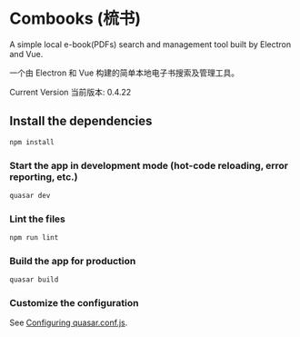 # Combooks (梳书)

A simple local e-book(PDFs) search and management tool built by Electron and Vue.

一个由 Electron 和 Vue 构建的简单本地电子书搜索及管理工具。

Current Version 当前版本: 0.4.22

## Install the dependencies
```bash
npm install
```

### Start the app in development mode (hot-code reloading, error reporting, etc.)
```bash
quasar dev
```

### Lint the files
```bash
npm run lint
```

### Build the app for production
```bash
quasar build
```

### Customize the configuration
See [Configuring quasar.conf.js](https://quasar.dev/quasar-cli/quasar-conf-js).

